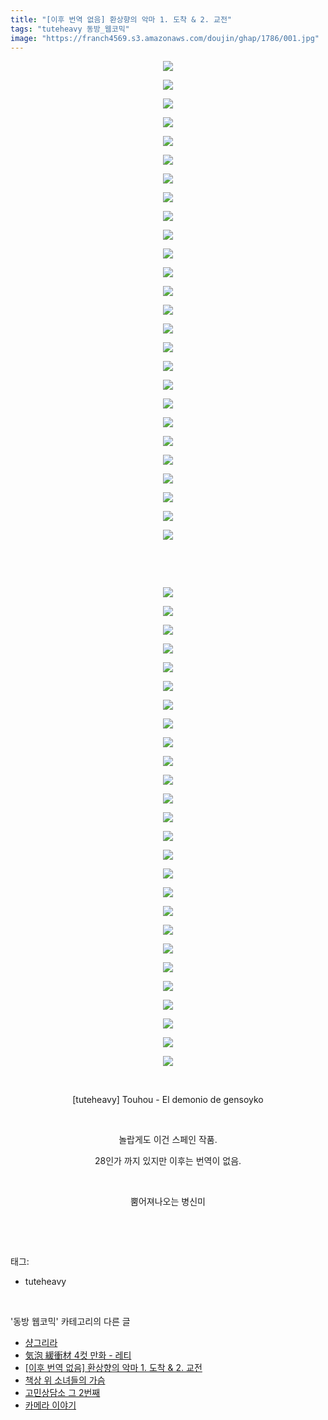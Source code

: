 ```yaml
---
title: "[이후 번역 없음] 환상향의 악마 1. 도착 & 2. 교전"
tags: "tuteheavy 동방_웹코믹"
image: "https://franch4569.s3.amazonaws.com/doujin/ghap/1786/001.jpg"
---
```

<div class="article">
<p style="text-align: center; clear: none; float: none;"><img src="{{ site.imgserver2 }}/ghap/1786/001.jpg"/></p>
<p style="text-align: center; clear: none; float: none;"><img src="{{ site.imgserver2 }}/ghap/1786/002.jpg"/></p>
<p style="text-align: center; clear: none; float: none;"><img src="{{ site.imgserver2 }}/ghap/1786/003.jpg"/></p>
<p style="text-align: center; clear: none; float: none;"><img src="{{ site.imgserver2 }}/ghap/1786/004.jpg"/></p>
<p style="text-align: center; clear: none; float: none;"><img src="{{ site.imgserver2 }}/ghap/1786/005.jpg"/></p>
<p style="text-align: center; clear: none; float: none;"><img src="{{ site.imgserver2 }}/ghap/1786/006.jpg"/></p>
<p style="text-align: center; clear: none; float: none;"><img src="{{ site.imgserver2 }}/ghap/1786/007.jpg"/></p>
<p style="text-align: center; clear: none; float: none;"><img src="{{ site.imgserver2 }}/ghap/1786/008.jpg"/></p>
<p style="text-align: center; clear: none; float: none;"><img src="{{ site.imgserver2 }}/ghap/1786/009.jpg"/></p>
<p style="text-align: center; clear: none; float: none;"><img src="{{ site.imgserver2 }}/ghap/1786/010.jpg"/></p>
<p style="text-align: center; clear: none; float: none;"><img src="{{ site.imgserver2 }}/ghap/1786/011.jpg"/></p>
<p style="text-align: center; clear: none; float: none;"><img src="{{ site.imgserver2 }}/ghap/1786/012.jpg"/></p>
<p style="text-align: center; clear: none; float: none;"><img src="{{ site.imgserver2 }}/ghap/1786/013.jpg"/></p>
<p style="text-align: center; clear: none; float: none;"><img src="{{ site.imgserver2 }}/ghap/1786/014.jpg"/></p>
<p style="text-align: center; clear: none; float: none;"><img src="{{ site.imgserver2 }}/ghap/1786/015.jpg"/></p>
<p style="text-align: center; clear: none; float: none;"><img src="{{ site.imgserver2 }}/ghap/1786/016.jpg"/></p>
<p style="text-align: center; clear: none; float: none;"><img src="{{ site.imgserver2 }}/ghap/1786/017.jpg"/></p>
<p style="text-align: center; clear: none; float: none;"><img src="{{ site.imgserver2 }}/ghap/1786/018.jpg"/></p>
<p style="text-align: center; clear: none; float: none;"><img src="{{ site.imgserver2 }}/ghap/1786/019.jpg"/></p>
<p style="text-align: center; clear: none; float: none;"><img src="{{ site.imgserver2 }}/ghap/1786/020.jpg"/></p>
<p style="text-align: center; clear: none; float: none;"><img src="{{ site.imgserver2 }}/ghap/1786/021.jpg"/></p>
<p style="text-align: center; clear: none; float: none;"><img src="{{ site.imgserver2 }}/ghap/1786/022.jpg"/></p>
<p style="text-align: center; clear: none; float: none;"><img src="{{ site.imgserver2 }}/ghap/1786/023.jpg"/></p>
<p style="text-align: center; clear: none; float: none;"><img src="{{ site.imgserver2 }}/ghap/1786/024.jpg"/></p>
<p style="text-align: center; clear: none; float: none;"><img src="{{ site.imgserver2 }}/ghap/1786/025.jpg"/></p>
<p style="text-align: center; clear: none; float: none;"><img src="{{ site.imgserver2 }}/ghap/1786/026.jpg"/></p>
<p style="text-align: center; clear: none; float: none;"><br/></p>
<p style="text-align: center; clear: none; float: none;"><br/></p>
<p style="text-align: center; clear: none; float: none;"><img src="{{ site.imgserver2 }}/ghap/1786/027.jpg"/></p>
<p style="text-align: center; clear: none; float: none;"><img src="{{ site.imgserver2 }}/ghap/1786/028.jpg"/></p>
<p style="text-align: center; clear: none; float: none;"><img src="{{ site.imgserver2 }}/ghap/1786/029.jpg"/></p>
<p style="text-align: center; clear: none; float: none;"><img src="{{ site.imgserver2 }}/ghap/1786/030.jpg"/></p>
<p style="text-align: center; clear: none; float: none;"><img src="{{ site.imgserver2 }}/ghap/1786/031.jpg"/></p>
<p style="text-align: center; clear: none; float: none;"><img src="{{ site.imgserver2 }}/ghap/1786/032.jpg"/></p>
<p style="text-align: center; clear: none; float: none;"><img src="{{ site.imgserver2 }}/ghap/1786/033.jpg"/></p>
<p style="text-align: center; clear: none; float: none;"><img src="{{ site.imgserver2 }}/ghap/1786/034.jpg"/></p>
<p style="text-align: center; clear: none; float: none;"><img src="{{ site.imgserver2 }}/ghap/1786/035.jpg"/></p>
<p style="text-align: center; clear: none; float: none;"><img src="{{ site.imgserver2 }}/ghap/1786/036.jpg"/></p>
<p style="text-align: center; clear: none; float: none;"><img src="{{ site.imgserver2 }}/ghap/1786/037.jpg"/></p>
<p style="text-align: center; clear: none; float: none;"><img src="{{ site.imgserver2 }}/ghap/1786/038.jpg"/></p>
<p style="text-align: center; clear: none; float: none;"><img src="{{ site.imgserver2 }}/ghap/1786/039.jpg"/></p>
<p style="text-align: center; clear: none; float: none;"><img src="{{ site.imgserver2 }}/ghap/1786/040.jpg"/></p>
<p style="text-align: center; clear: none; float: none;"><img src="{{ site.imgserver2 }}/ghap/1786/041.jpg"/></p>
<p style="text-align: center; clear: none; float: none;"><img src="{{ site.imgserver2 }}/ghap/1786/042.jpg"/></p>
<p style="text-align: center; clear: none; float: none;"><img src="{{ site.imgserver2 }}/ghap/1786/043.jpg"/></p>
<p style="text-align: center; clear: none; float: none;"><img src="{{ site.imgserver2 }}/ghap/1786/044.jpg"/></p>
<p style="text-align: center; clear: none; float: none;"><img src="{{ site.imgserver2 }}/ghap/1786/045.jpg"/></p>
<p style="text-align: center; clear: none; float: none;"><img src="{{ site.imgserver2 }}/ghap/1786/046.jpg"/></p>
<p style="text-align: center; clear: none; float: none;"><img src="{{ site.imgserver2 }}/ghap/1786/047.jpg"/></p>
<p style="text-align: center; clear: none; float: none;"><img src="{{ site.imgserver2 }}/ghap/1786/048.jpg"/></p>
<p style="text-align: center; clear: none; float: none;"><img src="{{ site.imgserver2 }}/ghap/1786/049.jpg"/></p>
<p style="text-align: center; clear: none; float: none;"><img src="{{ site.imgserver2 }}/ghap/1786/050.jpg"/></p>
<p style="text-align: center; clear: none; float: none;"><img src="{{ site.imgserver2 }}/ghap/1786/051.jpg"/></p>
<p style="text-align: center; clear: none; float: none;"><img src="{{ site.imgserver2 }}/ghap/1786/052.jpg"/></p>
<p style="text-align: center; clear: none; float: none;"><br/></p>
<p style="text-align: center; clear: none; float: none;">[tuteheavy] Touhou - El demonio de gensoyko</p>
<p style="text-align: center; clear: none; float: none;"><br/></p>
<p style="text-align: center; clear: none; float: none;">놀랍게도 이건 스페인 작품.</p>
<p style="text-align: center; clear: none; float: none;">28인가 까지 있지만 이후는 번역이 없음.</p>
<p style="text-align: center; clear: none; float: none;"><br/></p>
<p style="text-align: center; clear: none; float: none;">뿜어져나오는 병신미</p>
<p><br/></p>
</div><br/>
<div class="tagTrail">
<p>태그: </p>
<ul>
<li>tuteheavy</li>
</ul>
</div><br/>
<div class="another">
<p>'동방 웹코믹' 카테고리의 다른 글</p>
<ul>
<li><a href="/ghap_1797">샹그리라</a></li>
<li><a href="/ghap_1789">気泡 緩衝材 4컷 만화 - 레티</a></li>
<li><a href="/ghap_1786">[이후 번역 없음] 환상향의 악마 1. 도착 &amp; 2. 교전</a></li>
<li><a href="/ghap_1769">책상 위 소녀들의 가슴</a></li>
<li><a href="/ghap_1732">고민상담소 그 2번째</a></li>
<li><a href="/ghap_1728">카메라 이야기</a></li>
</ul>
</div><br/>
<div class="cb_module cb_fluid">
<div class="cb_wrt cb_profile">
</div><!-- commentList close -->
</div><br/>
